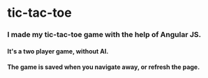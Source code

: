 # tic-tac-toe

### I made my tic-tac-toe game with the help of Angular JS.
#### It's a two player game, without AI.
#### The game is saved when you navigate away, or refresh the page.
